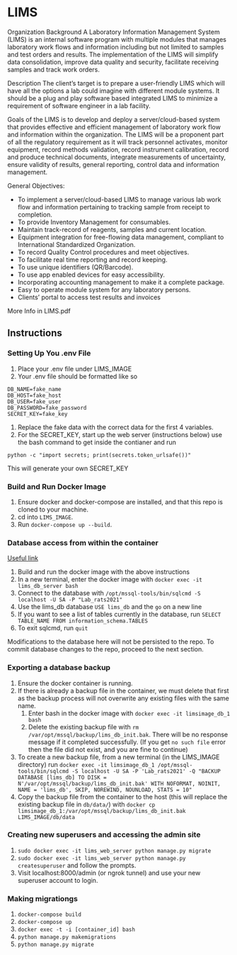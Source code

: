 # LIMS

Organization Background
A Laboratory Information Management System (LIMS) is an internal software program with multiple modules that manages laboratory work flows and information including but not limited to samples and test orders and results. The implementation of the LIMS will simplify data consolidation, improve data quality and security, facilitate receiving samples and track work orders.

Description
The client’s target is to prepare a user-friendly LIMS which will have all the options a lab could imagine with different module systems. It should be a plug and play software based integrated LIMS to minimize a requirement of software engineer in a lab facility.

Goals of the LIMS is to develop and deploy a server/cloud-based system that provides effective and efficient management of laboratory work flow and information within the organization. The LIMS will be a proponent part of all the regulatory requirement as it will track personnel activates, monitor equipment, record methods validation, record instrument calibration, record and produce technical documents, integrate measurements of uncertainty, ensure validity of results, general reporting, control data and information management.

General Objectives:

- To implement a server/cloud-based LIMS to manage various lab work flow and information pertaining to tracking sample from receipt to completion.
- To provide Inventory Management for consumables.
- Maintain track-record of reagents, samples and current location.
- Equipment integration for free-flowing data management, compliant to International Standardized Organization.
- To record Quality Control procedures and meet objectives.
- To facilitate real time reporting and record keeping.
- To use unique identifiers (QR/Barcode).
- To use app enabled devices for easy accessibility.
- Incorporating accounting management to make it a complete package.
- Easy to operate module system for any laboratory persons.
- Clients’ portal to access test results and invoices

More Info in LIMS.pdf

## Instructions

### Setting Up You .env File
1. Place your .env file under LIMS_IMAGE
1. Your .env file should be formatted like so
```
DB_NAME=fake_name
DB_HOST=fake_host
DB_USER=fake_user
DB_PASSWORD=fake_password
SECRET_KEY=fake_key
```
1. Replace the fake data with the correct data for the first 4 variables.
1. For the SECRET_KEY, start up the web server (instructions below) use the bash command to get inside the contianer and run
```
python -c "import secrets; print(secrets.token_urlsafe())"
```
This will generate your own SECRET_KEY

### Build and Run Docker Image

1. Ensure docker and docker-compose are installed, and that this repo is cloned to your machine.
1. cd into `LIMS_IMAGE`.
1. Run `docker-compose up --build`.

### Database access from within the container

[Useful link](https://docs.microsoft.com/en-us/sql/linux/quickstart-install-connect-docker?view=sql-server-ver15&pivots=cs1-bash)

1. Build and run the docker image with the above instructions
2. In a new terminal, enter the docker image with `docker exec -it lims_db_server bash`
3. Connect to the database with `/opt/mssql-tools/bin/sqlcmd -S localhost -U SA -P "Lab_rats2021"`
4. Use the lims_db database `USE lims_db` and the `go` on a new line
5. If you want to see a list of tables currently in the database, run `SELECT TABLE_NAME FROM information_schema.TABLES`
6. To exit sqlcmd, run `quit`

Modifications to the database here will not be persisted to the repo. To commit database changes to the repo, proceed to the next section.

### Exporting a database backup

1. Ensure the docker container is running.
2. If there is already a backup file in the container, we must delete that first as the backup process will not overwrite any existing files with the same name.
    1. Enter bash in the docker image with `docker exec -it limsimage_db_1 bash`
    2. Delete the existing backup file with `rm /var/opt/mssql/backup/lims_db_init.bak`. There will be no response message if it completed successfully.
        (If you get `no such file` error then the file did not exist, and you are fine to continue)
3. To create a new backup file, from a new terminal (in the LIMS_IMAGE directory) run `docker exec -it limsimage_db_1 /opt/mssql-tools/bin/sqlcmd -S localhost -U SA -P 'Lab_rats2021' -Q "BACKUP DATABASE [lims_db] TO DISK = N'/var/opt/mssql/backup/lims_db_init.bak' WITH NOFORMAT, NOINIT, NAME = 'lims_db', SKIP, NOREWIND, NOUNLOAD, STATS = 10"`
4. Copy the backup file from the container to the host (this will replace the existing backup file in `db/data/`) with `docker cp limsimage_db_1:/var/opt/mssql/backup/lims_db_init.bak LIMS_IMAGE/db/data`

### Creating new superusers and accessing the admin site

1. `sudo docker exec -it lims_web_server python manage.py migrate`
2. `sudo docker exec -it lims_web_server python manage.py createsuperuser` and follow the prompts.
3. Visit localhost:8000/admin (or ngrok tunnel) and use your new superuser account to login.

### Making migrationgs

1. `docker-compose build`
1. `docker-compose up`
1. `docker exec -t -i [container_id] bash`
1. `python manage.py makemigrations`
1. `python manage.py migrate`